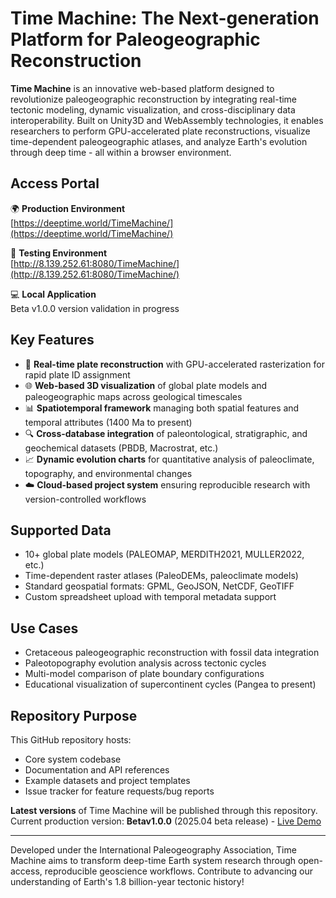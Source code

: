 # Time Machine: The Next-generation Platform for Paleogeographic Reconstruction

​**​Time Machine​**​ is an innovative web-based platform designed to revolutionize paleogeographic reconstruction by integrating real-time tectonic modeling, dynamic visualization, and cross-disciplinary data interoperability. Built on Unity3D and WebAssembly technologies, it enables researchers to perform GPU-accelerated plate reconstructions, visualize time-dependent paleogeographic atlases, and analyze Earth's evolution through deep time - all within a browser environment.

## Access Portal
🌍 ​**​Production Environment​**​  
[https://deeptime.world/TimeMachine/](https://deeptime.world/TimeMachine/)

🧪 ​**​Testing Environment​**​  
[http://8.139.252.61:8080/TimeMachine/](http://8.139.252.61:8080/TimeMachine/)

💻 ​**​Local Application​**​  
Beta v1.0.0 version validation in progress

## Key Features
- 🚀 ​**​Real-time plate reconstruction​**​ with GPU-accelerated rasterization for rapid plate ID assignment
- 🌐 ​**​Web-based 3D visualization​**​ of global plate models and paleogeographic maps across geological timescales
- 📊 ​**​Spatiotemporal framework​**​ managing both spatial features and temporal attributes (1400 Ma to present)
- 🔍 ​**​Cross-database integration​**​ of paleontological, stratigraphic, and geochemical datasets (PBDB, Macrostrat, etc.)
- 📈 ​**​Dynamic evolution charts​**​ for quantitative analysis of paleoclimate, topography, and environmental changes
- ☁️ ​**​Cloud-based project system​**​ ensuring reproducible research with version-controlled workflows

## Supported Data
- 10+ global plate models (PALEOMAP, MERDITH2021, MULLER2022, etc.)
- Time-dependent raster atlases (PaleoDEMs, paleoclimate models)
- Standard geospatial formats: GPML, GeoJSON, NetCDF, GeoTIFF
- Custom spreadsheet upload with temporal metadata support

## Use Cases
- Cretaceous paleogeographic reconstruction with fossil data integration
- Paleotopography evolution analysis across tectonic cycles
- Multi-model comparison of plate boundary configurations
- Educational visualization of supercontinent cycles (Pangea to present)

## Repository Purpose
This GitHub repository hosts:
- Core system codebase
- Documentation and API references
- Example datasets and project templates
- Issue tracker for feature requests/bug reports

​**​Latest versions​**​ of Time Machine will be published through this repository. Current production version: ​**Beta ​v1.0.0​**​ (2025.04 beta release) - [Live Demo](https://deeptime.world/TimeMachine)

---

Developed under the International Paleogeography Association, Time Machine aims to transform deep-time Earth system research through open-access, reproducible geoscience workflows. Contribute to advancing our understanding of Earth's 1.8 billion-year tectonic history!
